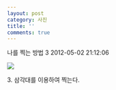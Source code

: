 ```yaml
---
layout: post
category: 사진
title: ''
comments: true
---
```

나를 찍는 방법 3
2012-05-02 21:12:06


  

![][link0]

  

3\.   삼각대를 이용하여 찍는다.


[link0]:https://t1.daumcdn.net/cfile/tistory/166228474FA1248929
